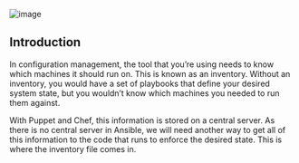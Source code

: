 ![image](https://user-images.githubusercontent.com/21102559/37881960-a21cb032-306c-11e8-8123-f95b4d39af4d.png)

## Introduction

In configuration management, the tool that you’re using needs to know which machines it should run on. This is known as an inventory. Without an inventory, you would have
a set of playbooks that define your desired system state, but you wouldn’t know which machines you needed to run them against.

With Puppet and Chef, this information is stored on a central server. As there is no central server in Ansible, we will need another way to get all of this information to the code that runs to enforce the desired state. This is where the inventory file comes in.
